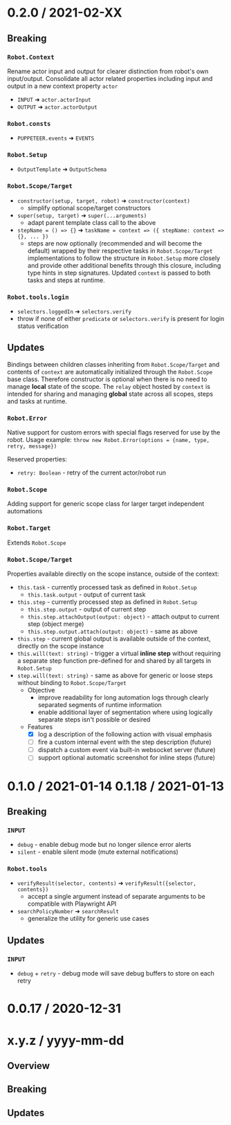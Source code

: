 0.2.0 / 2021-02-XX
==================
## Breaking
<!-- TODO -->
### `Robot.Context`
Rename actor input and output for clearer distinction from robot's own input/output. Consolidate all actor related properties including input and output in a new context property `actor`
- `INPUT` ➜ `actor.actorInput`
- `OUTPUT` ➜ `actor.actorOutput`

### `Robot.consts`
- `PUPPETEER.events` ➜ `EVENTS`

### `Robot.Setup`
- `OutputTemplate` ➜ `OutputSchema`

### `Robot.Scope/Target`
- `constructor(setup, target, robot)` ➜ `constructor(context)`
  - simplify optional scope/target constructors
- `super(setup, target)` ➜ `super(...arguments)`
  - adapt parent template class call to the above
- `stepName = () => {}` ➜ `taskName = context => ({ stepName: context => {}, ... })`
  - steps are now optionally (recommended and will become the default) wrapped by their respective tasks in `Robot.Scope/Target` implementations to follow the structure in `Robot.Setup` more closely and provide other additional benefits through this closure, including type hints in step signatures. Updated `context` is passed to both tasks and steps at runtime.

### `Robot.tools.login`
  - `selectors.loggedIn` ➜ `selectors.verify`
  - throw if none of either `predicate` or `selectors.verify` is present for login status verification

## Updates
Bindings between children classes inheriting from `Robot.Scope/Target` and contents of `context` are automatically initialized through the `Robot.Scope` base class. Therefore constructor is optional when there is no need to manage **local** state of the scope. The `relay` object hosted by `context` is intended for sharing and managing **global** state across all scopes, steps and tasks at runtime.

### `Robot.Error`
Native support for custom errors with special flags reserved for use by the robot.
Usage example: `throw new Robot.Error(options = {name, type, retry, message})`

Reserved properties:
- `retry: Boolean` - retry of the current actor/robot run

### `Robot.Scope`
Adding support for generic scope class for larger target independent automations

### `Robot.Target`
Extends `Robot.Scope`

### `Robot.Scope/Target`
Properties available directly on the scope instance, outside of the context:
- `this.task` - currently processed task as defined in `Robot.Setup`
  - `this.task.output` - output of current task
- `this.step` - currently processed step as defined in `Robot.Setup`
  - `this.step.output` - output of current step
  - `this.step.attachOutput(output: object)` - attach output to current step (object merge)
  - `this.step.output.attach(output: object)` - same as above
- `this.step` - current global output is available outside of the context, directly on the scope instance
- `this.will(text: string)` - trigger a virtual **inline step** without requiring a separate step function pre-defined for and shared by all targets in `Robot.Setup`
- `step.will(text: string)` - same as above for generic or loose steps without binding to `Robot.Scope/Target`
  - Objective
    - improve readability for long automation logs through clearly separated segments of runtime information
    - enable additional layer of segmentation where using logically separate steps isn't possible or desired
  - Features
    - [x] log a description of the following action with visual emphasis
    - [ ] fire a custom internal event with the step description (future)
    - [ ] dispatch a custom event via built-in websocket server (future)
    - [ ] support optional automatic screenshot for inline steps (future)

0.1.0 / 2021-01-14
0.1.18 / 2021-01-13
===================
## Breaking
### `INPUT`
- `debug` - enable debug mode but no longer silence error alerts
- `silent` - enable silent mode (mute external notifications)

### `Robot.tools`
- `verifyResult(selector, contents)` ➜ `verifyResult({selector, contents})`
  - accept a single argument instead of separate arguments to be compatible with Playwright API
- `searchPolicyNumber` ➜ `searchResult` 
  - generalize the utility for generic use cases

## Updates
### `INPUT`
- `debug` + `retry` - debug mode will save debug buffers to store on each retry

0.0.17 / 2020-12-31
===================

x.y.z / yyyy-mm-dd
==================
## Overview
## Breaking
## Updates